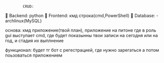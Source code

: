             CRUD:
🔹 Backend: python
🔹 Frontend: кмд строка(cmd,PowerShell)
🔹 Database: - archlinux(MySQL)

основа: кмд приложение(твой план), приложение на питоне где в роль gui выступает cmd, где будет показынны твои записи на сегодня или на год, и стадия их выплнение

функционал: будет тг бот с регестрацией, где нужно зарегаться а потом поьзоваться приложением 
